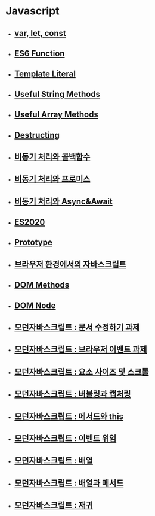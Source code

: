 # Javascript

- ## [var, let, const](./Javascript_var_let_const.md)

- ## [ES6 Function](./Javascript_ES6_function.md)

- ## [Template Literal](./Javascript_Template_literal.md)

- ## [Useful String Methods](./Javascript_String_Methods.md)

- ## [Useful Array Methods](./Javascript_Array_Methods.md)

- ## [Destructing](./Javascript_destructing.md)

- ## [비동기 처리와 콜백함수](./Javascript_CallBack.md)

- ## [비동기 처리와 프로미스](./Javascript_Promise.md)

- ## [비동기 처리와 Async&Await](./Javascript_async&await.md)

- ## [ES2020](./Javascript_ES2020.md)

- ## [Prototype](./Javascript_Prototype.md)

- ## [브라우저 환경에서의 자바스크립트](./Javascript_브라우저_환경.md)

- ## [DOM Methods](./Javascript_DOM_methods.md)

- ## [DOM Node](./Javascript_DOM_Node.md)

- ## [모던자바스크립트 : 문서 수정하기 과제](./Javascript_문서수정하기_assignments.md)

- ## [모던자바스크립트 : 브라우저 이벤트 과제](./Javascript_브라우저이벤트_assignments.md)

- ## [모던자바스크립트 : 요소 사이즈 및 스크롤](./Javascript_요소사이즈스크롤.md)

- ## [모던자바스크립트 : 버블링과 캡처링](./Javascript_버블링과캡처링.md)

- ## [모던자바스크립트 : 메서드와 this](./Javascript_메서드와this.md)

- ## [모던자바스크립트 : 이벤트 위임](./Javascript_이벤트위임.md)

- ## [모던자바스크립트 : 배열](./Javascript_배열.md)

- ## [모던자바스크립트 : 배열과 메서드](./Javascript_배열과메서드.md)

- ## [모던자바스크립트 : 재귀](./Javascript_재귀.md)
